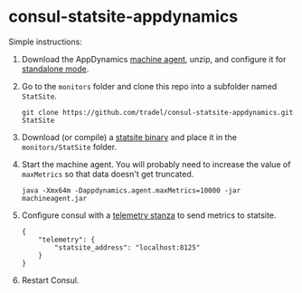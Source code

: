 # consul-statsite-appdynamics

Simple instructions:

 1. Download the AppDynamics [machine agent], unzip, and configure it for [standalone mode].
 2. Go to the `monitors` folder and clone this repo into a subfolder named `StatSite`.
 
        git clone https://github.com/tradel/consul-statsite-appdynamics.git StatSite

 3. Download (or compile) a [statsite binary] and place it in the `monitors/StatSite` folder.

 4. Start the machine agent. You will probably need to increase the value of `maxMetrics` so that data doesn't get truncated.
 
        java -Xmx64m -Dappdynamics.agent.maxMetrics=10000 -jar machineagent.jar
 
 5. Configure consul with a [telemetry stanza] to send metrics to statsite.

        {
            "telemetry": {
                "statsite_address": "localhost:8125"
            }
        }

 6. Restart Consul. 


[machine agent]: https://download.appdynamics.com/download/#version=&apm=machine&os=&platform_admin_os=&appdynamics_cluster_os=&events=&eum=&page=1
[standalone mode]: https://docs.appdynamics.com/display/PRO45/Configure+the+Standalone+Machine+Agent
[telemetry stanza]: https://www.consul.io/docs/agent/options.html#telemetry
[statsite binary]: https://github.com/statsite/statsite/blob/master/INSTALL.md
